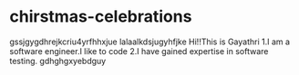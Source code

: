 
# chirstmas-celebrations
gssjgygdhrejkcriu4yrfhhxjue
lalaalkdsjugyhfjke
Hi!!This is Gayathri
1.I am a software engineer.I like to code
2.I have gained expertise in software testing.
gdhghgxyebdguy

